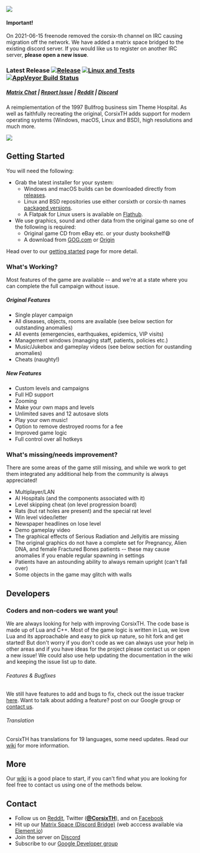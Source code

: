 ![](http://i.imgur.com/fYp148T.jpg)

#### Important! ####
On 2021-06-15 freenode removed the corsix-th channel on IRC causing migration off the network. We have added a matrix space bridged to the existing discord server. If you would like us to register on another IRC server, **please open a new issue**.

### Latest Release [![Release](https://img.shields.io/github/release/CorsixTH/CorsixTH.svg?colorB=green)](https://github.com/CorsixTH/CorsixTH/releases) [![Linux and Tests](https://github.com/CorsixTH/CorsixTH/workflows/Linux%20and%20Tests/badge.svg)](https://github.com/CorsixTH/CorsixTH/actions?query=workflow%3A%22Linux+%26+Tests%22) [![AppVeyor Build Status](https://ci.appveyor.com/api/projects/status/github/CorsixTH/CorsixTH?branch=master&svg=true)](https://ci.appveyor.com/project/TheCycoONE/corsixth)

##### [Matrix Chat](https://matrix.to/#/!NbwErHdhhBSNvvRrCc:freedombox.emorrp1.name?via=freedombox.emorrp1.name&via=serializer.ca) | [Report Issue](https://github.com/CorsixTH/CorsixTH/issues/new) | [Reddit](http://www.reddit.com/r/corsixth) | [Discord](https://discord.gg/Mxeztvh)


A reimplementation of the 1997 Bullfrog business sim Theme Hospital. As well as faithfully recreating the original, CorsixTH adds support for modern operating systems (Windows, macOS, Linux and BSD), high resolutions and much more.

![](http://i.imgur.com/qHV60Ui.png)


## Getting Started ##

You will need the following:

- Grab the latest installer for your system:
   - Windows and macOS builds can be downloaded directly from [releases](https://github.com/CorsixTH/CorsixTH/releases).
   - Linux and BSD repositories use either corsixth or corsix-th names [packaged versions](https://repology.org/metapackage/corsixth).
   - A Flatpak for Linux users is available on [Flathub](https://flathub.org/apps/details/com.corsixth.corsixth).
- We use graphics, sound and other data from the original game so one of the following is required:
   - Original game CD from eBay etc. or your dusty bookshelf:smile:
   - A download from [GOG.com](http://www.gog.com/game/theme_hospital) or [Origin](https://www.origin.com/en-gb/store/buy/theme-hospital-origin/pc-download/base-game/standard-edition)

 Head over to our [getting started](https://github.com/CorsixTH/CorsixTH/wiki/Getting-Started) page for more detail.

### What's Working? ###
Most features of the game are available -- and we're at a state where you can complete the full campaign without issue.
##### Original Features #####
- Single player campaign
- All diseases, objects, rooms are available (see below section for outstanding anomalies)
- All events (emergencies, earthquakes, epidemics, VIP visits)
- Management windows (managing staff, patients, policies etc.)
- Music/Jukebox and gameplay videos (see below section for oustanding anomalies)
- Cheats (naughty!)
##### New Features #####
- Custom levels and campaigns
- Full HD support
- Zooming
- Make your own maps and levels
- Unlimited saves and 12 autosave slots
- Play your own music!
- Option to remove destroyed rooms for a fee
- Improved game logic
- Full control over all hotkeys

### What's missing/needs improvement? ###
There are some areas of the game still missing, and while we work to get them integrated any additional help from the community is always appreciated!
- Multiplayer/LAN
- AI Hospitals (and the components associated with it)
- Level skipping cheat (on level progression board)
- Rats (but rat holes are present) and the special rat level
- Win level video/letter
- Newspaper headlines on lose level
- Demo gameplay video
- The graphical effects of Serious Radiation and Jellyitis are missing
- The original graphics do not have a complete set for Pregnancy, Alien DNA, and female Fractured Bones patients -- these may cause anomalies if you enable regular spawning in settings
- Patients have an astounding ability to always remain upright (can't fall over)
- Some objects in the game may glitch with walls

## Developers
### Coders and non-coders we want you!

We are always looking for help with improving CorsixTH. The code base is made up of Lua and C++. Most of the game logic is written in Lua, we love Lua and its approachable and easy to pick up nature, so hit fork and get started! But don't worry if you don't code as we can always use your help in other areas and if you have ideas for the project please contact us or open a new issue! We could also use help updating the documentation in the wiki and keeping the issue list up to date.


###### Features & Bugfixes ######
We still have features to add and bugs to fix, check out the issue tracker [here](https://github.com/CorsixTH/CorsixTH/issues). Want to talk about adding a feature? post on our Google group or [contact us](#Contact).

###### Translation ######
CorsixTH has translations for 19 languages, some need updates. Read our [wiki](https://github.com/CorsixTH/CorsixTH/wiki/Localization) for more information.

## More

Our [wiki](https://github.com/CorsixTH/CorsixTH/wiki) is a good place to start, if you can't find what you are looking for feel free to contact us using one of the methods below.

## Contact

- Follow us on [Reddit](https://www.reddit.com/r/corsixth), Twitter ([**@CorsixTH**](https://twitter.com/CorsixTH)), and on [Facebook](https://facebook.com/CorsixTH)
- Hit up our [Matrix Space (Discord Bridge)](https://matrix.to/#/!NbwErHdhhBSNvvRrCc:freedombox.emorrp1.name?via=freedombox.emorrp1.name&via=serializer.ca) (web acccess available via [Element.io](https://element.io/get-started))
- Join the server on [Discord](https://discord.gg/Mxeztvh)
- Subscribe to our [Google Developer group](http://groups.google.com/group/corsix-th-dev)
